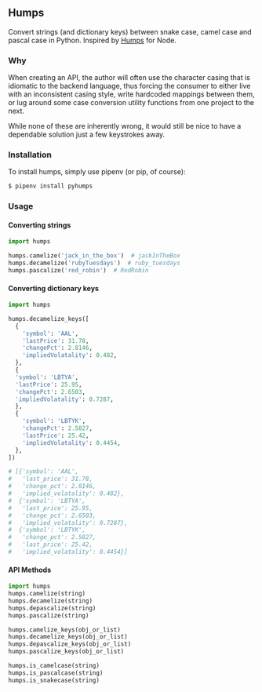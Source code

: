 ## Humps

Convert strings (and dictionary keys) between snake case, camel case and pascal case in Python. Inspired by [Humps](https://github.com/domchristie/humps) for Node.

### Why

When creating an API, the author will often use the character casing that is idiomatic to the backend language, thus forcing the consumer to either live with an inconsistent casing style, write hardcoded mappings between them, or lug around some case conversion utility functions from one project to the next.

While none of these are inherently wrong, it would still be nice to have a dependable solution just a few keystrokes away.

### Installation

To install humps, simply use pipenv (or pip, of course):

```bash
$ pipenv install pyhumps
```

### Usage

#### Converting strings

```python
import humps

humps.camelize('jack_in_the_box')  # jackInTheBox
humps.decamelize('rubyTuesdays')  # ruby_tuesdays
humps.pascalize('red_robin')  # RedRobin
```

#### Converting dictionary keys

```python
import humps

humps.decamelize_keys([
  {
    'symbol': 'AAL',
    'lastPrice': 31.78,
    'changePct': 2.8146,
    'impliedVolatality': 0.482,
  },
  {
  'symbol': 'LBTYA',
  'lastPrice': 25.95,
  'changePct': 2.6503,
  'impliedVolatality': 0.7287,
  },
  {
    'symbol': 'LBTYK',
    'changePct': 2.5827,
    'lastPrice': 25.42,
    'impliedVolatality': 0.4454,
  },
])

# [{'symbol': 'AAL',
#   'last_price': 31.78,
#   'change_pct': 2.8146,
#   'implied_volatality': 0.482},
#  {'symbol': 'LBTYA',
#   'last_price': 25.95,
#   'change_pct': 2.6503,
#   'implied_volatality': 0.7287},
#  {'symbol': 'LBTYK',
#   'change_pct': 2.5827,
#   'last_price': 25.42,
#   'implied_volatality': 0.4454}]
```

#### API Methods
```python
import humps
humps.camelize(string)
humps.decamelize(string)
humps.depascalize(string)
humps.pascalize(string)

humps.camelize_keys(obj_or_list)
humps.decamelize_keys(obj_or_list)
humps.depascalize_keys(obj_or_list)
humps.pascalize_keys(obj_or_list)

humps.is_camelcase(string)
humps.is_pascalcase(string)
humps.is_snakecase(string)
```

